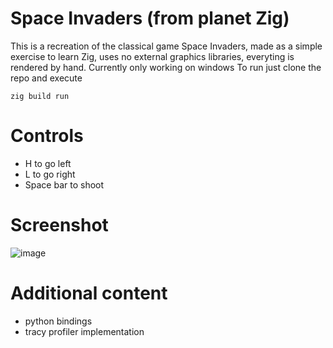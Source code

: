 # Space Invaders (from planet Zig)
This is a recreation of the classical game Space Invaders, made as a simple exercise to learn Zig, uses no external graphics libraries, everyting is rendered by hand. 
Currently only working on windows 
To run just clone the repo and execute 
```
zig build run
```
# Controls
- H to go left
- L to go right
- Space bar to shoot

# Screenshot 
![image](https://github.com/SzymonOzog/SpaceInvaders-FromPlanetZig/assets/58388001/436af961-1b71-485e-be32-bea40558ff08)

# Additional content
- python bindings
- tracy profiler implementation
